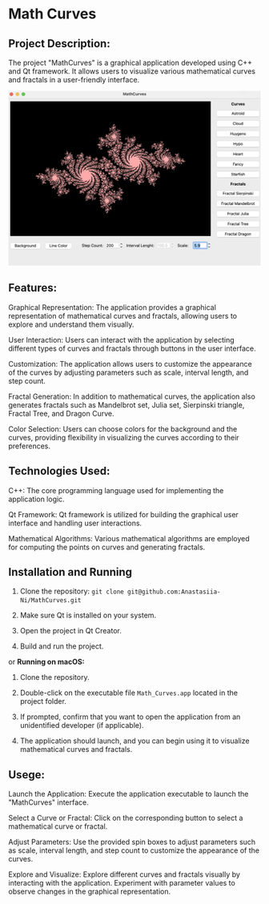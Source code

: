# Math Curves
## Project Description:

The project "MathCurves" is a graphical application developed using C++ and Qt framework. It allows users to visualize various mathematical curves and fractals in a user-friendly interface.


<img src="https://github.com/Anastasiia-Ni/MathCurves/blob/main/assets/img1.png" width="800">

## Features:

Graphical Representation: The application provides a graphical representation of mathematical curves and fractals, allowing users to explore and understand them visually.

User Interaction: Users can interact with the application by selecting different types of curves and fractals through buttons in the user interface.

Customization: The application allows users to customize the appearance of the curves by adjusting parameters such as scale, interval length, and step count.

Fractal Generation: In addition to mathematical curves, the application also generates fractals such as Mandelbrot set, Julia set, Sierpinski triangle, Fractal Tree, and Dragon Curve.

Color Selection: Users can choose colors for the background and the curves, providing flexibility in visualizing the curves according to their preferences.

## Technologies Used:

C++: The core programming language used for implementing the application logic.

Qt Framework: Qt framework is utilized for building the graphical user interface and handling user interactions.

Mathematical Algorithms: Various mathematical algorithms are employed for computing the points on curves and generating fractals.

## Installation and Running


1. Clone the repository:
``` git clone git@github.com:Anastasiia-Ni/MathCurves.git ```

2. Make sure Qt is installed on your system.
4. Open the project in Qt Creator.
5. Build and run the project.
   
or
   **Running on macOS:**
1. Clone the repository.
   
2. Double-click on the executable file `Math_Curves.app` located in the project folder.
   
3. If prompted, confirm that you want to open the application from an unidentified developer (if applicable).
   
4. The application should launch, and you can begin using it to visualize mathematical curves and fractals.
   

## Usege:

Launch the Application: Execute the application executable to launch the "MathCurves" interface.

Select a Curve or Fractal: Click on the corresponding button to select a mathematical curve or fractal.

Adjust Parameters: Use the provided spin boxes to adjust parameters such as scale, interval length, and step count to customize the appearance of the curves.

Explore and Visualize: Explore different curves and fractals visually by interacting with the application. Experiment with parameter values to observe changes in the graphical representation.
